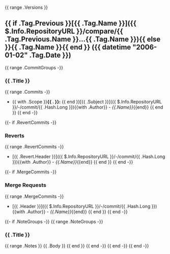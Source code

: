 {{ range .Versions }}
<a name="{{ .Tag.Name }}"></a>
## {{ if .Tag.Previous }}[{{ .Tag.Name }}]({{ $.Info.RepositoryURL }}/compare/{{ .Tag.Previous.Name }}...{{ .Tag.Name }}){{ else }}{{ .Tag.Name }}{{ end }} ({{ datetime "2006-01-02" .Tag.Date }})

{{ range .CommitGroups -}}
### {{ .Title }}

{{ range .Commits -}}
* {{ with .Scope }}**{{ . }}:** {{ end }}[{{ .Subject }}]({{ $.Info.RepositoryURL }}/-/commit/{{ .Hash.Long }}){{with .Author}} - *{{.Name}}*{{end}}
{{ end }}
{{ end -}}

{{- if .RevertCommits -}}
### Reverts

{{ range .RevertCommits -}}
* [{{ .Revert.Header }}]({{ $.Info.RepositoryURL }}/-/commit/{{ .Hash.Long }}){{with .Author}} - *{{.Name}}*{{end}}
{{ end }}
{{ end -}}

{{- if .MergeCommits -}}
### Merge Requests

{{ range .MergeCommits -}}
* [{{ .Header }}]({{ $.Info.RepositoryURL }}/-/commit/{{ .Hash.Long }}){{with .Author}} - *{{.Name}}*{{end}}
{{ end }}
{{ end -}}

{{- if .NoteGroups -}}
{{ range .NoteGroups -}}
### {{ .Title }}

{{ range .Notes }}
{{ .Body }}
{{ end }}
{{ end -}}
{{ end -}}
{{ end -}}